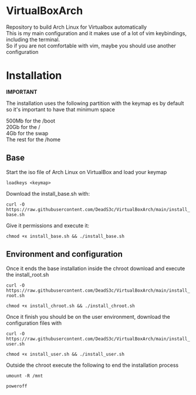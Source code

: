 # VirtualBoxArch
Repository to build Arch Linux for Virtualbox automatically  
This is my main configuration and it makes use of a lot of vim keybindings, including the terminal.  
So if you are not comfortable with vim, maybe you should use another configuration

# Installation
**IMPORTANT**

The installation uses the following partition with the keymap es by default so it's important to have that minimum space

500Mb for the /boot  
20Gb for the /  
4Gb for the swap  
The rest for the /home  

## Base
Start the iso file of Arch Linux on VirtualBox and load your keymap

`loadkeys <keymap>`

Download the install_base.sh with: 

`curl -O https://raw.githubusercontent.com/DeadS3c/VirtualBoxArch/main/install_base.sh`

Give it permissions and execute it: 

`chmod +x install_base.sh && ./install_base.sh`

## Environment and configuration
Once it ends the base installation inside the chroot download and execute the install_root.sh

`curl -O https://raw.githubusercontent.com/DeadS3c/VirtualBoxArch/main/install_root.sh`

`chmod +x install_chroot.sh && ./install_chroot.sh`

Once it finish you should be on the user environment, download the configuration files with

`curl -O https://raw.githubusercontent.com/DeadS3c/VirtualBoxArch/main/install_user.sh`

`chmod +x install_user.sh && ./install_user.sh`

Outside the chroot execute the following to end the installation process

`umount -R /mnt`

`poweroff`
